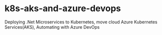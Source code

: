 # k8s-aks-and-azure-devops
Deploying .Net Microservices to Kubernetes, move cloud Azure Kubernetes Services(AKS), Automating with Azure DevOps
